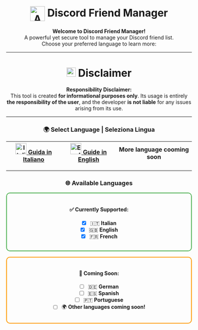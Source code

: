 <div align="center">

# <img src="https://github.com/ImElio/DiscordFriendTool_UDPATE/blob/main/icon/icon.png" alt="App Icon" width="40" height="40" style="vertical-align:middle;"> **Discord Friend Manager**

**Welcome to Discord Friend Manager!**  
A powerful yet secure tool to manage your Discord friend list.  
Choose your preferred language to learn more:

---

# <img src="https://raw.githubusercontent.com/Tarikul-Islam-Anik/Animated-Fluent-Emojis/master/Emojis/Symbols/Warning.png" alt="Warning" width="25" height="25" /> Disclaimer

**Responsibility Disclaimer:**  
This tool is created **for informational purposes only**. Its usage is entirely **the responsibility of the user**, and the developer **is not liable** for any issues arising from its use.

---

### 🌍 **Select Language | Seleziona Lingua**

| [<img src="https://upload.wikimedia.org/wikipedia/en/thumb/0/03/Flag_of_Italy.svg/1200px-Flag_of_Italy.svg.png" alt="Italian Flag" width="30"> Guida in Italiano](readme_IT.md) | [<img src="https://upload.wikimedia.org/wikipedia/en/a/a4/Flag_of_the_United_States.svg" alt="English Flag" width="30"> Guide in English](readme_ENG.md) | More language cooming soon                             |
|--------------------------------------------------------------------------------------------------------------------------------------------|-----------------------------------------------------------------------------------------------------------------|-----------------------------------------------------------------------------------------------------------------|

---

### 🌐 **Available Languages**

<div align="center" style="border: 2px solid #4CAF50; border-radius: 10px; padding: 15px; margin: 15px 0;">

#### ✅ **Currently Supported:**
- [x] 🇮🇹 **Italian**  
- [x] 🇬🇧 **English**  
- [x] 🇫🇷 **French**

</div>

<div align="center" style="border: 2px solid #FF9800; border-radius: 10px; padding: 15px; margin: 15px 0;">

#### 🚧 **Coming Soon:**
- [ ] 🇩🇪 **German**  
- [ ] 🇪🇸 **Spanish**  
- [ ] 🇵🇹 **Portuguese**  
- [ ] 🌍 **Other languages coming soon!**

</div>
